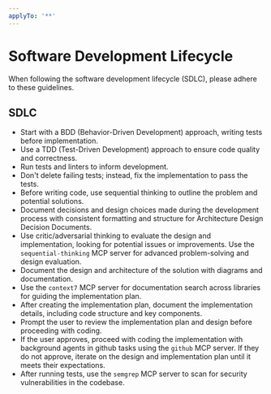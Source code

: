 ```yaml
---
applyTo: '**'
---
```


# Software Development Lifecycle

When following the software development lifecycle (SDLC), please adhere to these guidelines.

## SDLC

- Start with a BDD (Behavior-Driven Development) approach, writing tests before implementation.
- Use a TDD (Test-Driven Development) approach to ensure code quality and correctness.
- Run tests and linters to inform development.
- Don't delete failing tests; instead, fix the implementation to pass the tests.
- Before writing code, use sequential thinking to outline the problem and potential solutions.
- Document decisions and design choices made during the development process with consistent formatting and structure for Architecture Design Decision Documents.
- Use critic/adversarial thinking to evaluate the design and implementation, looking for potential issues or improvements. Use the `sequential-thinking` MCP server for advanced problem-solving and design evaluation.
- Document the design and architecture of the solution with diagrams and documentation.
- Use the `context7` MCP server for documentation search across libraries for guiding the implementation plan.
- After creating the implementation plan, document the implementation details, including code structure and key components.
- Prompt the user to review the implementation plan and design before proceeding with coding.
- If the user approves, proceed with coding the implementation with background agents in github tasks using the `github` MCP server. If they do not approve, iterate on the design and implementation plan until it meets their expectations.
- After running tests, use the `semgrep` MCP server to scan for security vulnerabilities in the codebase.
